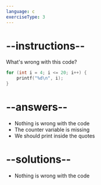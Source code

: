 ```yaml
---
language: c
exerciseType: 3
---
```


# --instructions--

What's wrong with this code?
```c
for (int i = 4; i <= 20; i++) {
	printf("%d\n", i);
}
```

# --answers--

- Nothing is wrong with the code
- The counter variable is missing
- We should print inside the quotes

# --solutions--

- Nothing is wrong with the code
